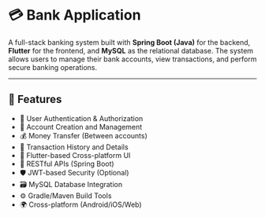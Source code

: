 # 💳 Bank Application

A full-stack banking system built with **Spring Boot (Java)** for the backend, **Flutter** for the frontend, and **MySQL** as the relational database. The system allows users to manage their bank accounts, view transactions, and perform secure banking operations.

---

## 📌 Features

- 🔐 User Authentication & Authorization
- 🏦 Account Creation and Management
- 💰 Money Transfer (Between accounts)
- 📄 Transaction History and Details
- 📲 Flutter-based Cross-platform UI
- 📡 RESTful APIs (Spring Boot)
- 🛡️ JWT-based Security (Optional)
- 🗃️ MySQL Database Integration
- ⚙️ Gradle/Maven Build Tools
- 🌍 Cross-platform (Android/iOS/Web)
